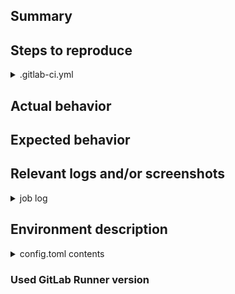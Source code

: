 ## Summary

<!--
Summarize the bug encountered concisely
-->

## Steps to reproduce

<!--
How one can reproduce the issue, such as the job definition, git repository structure.
-->

<!--
Please add the definition of the job from `.gitlab-ci.yml` that is failing
inside of the code blocks (```) below.
-->
<details>
<summary> .gitlab-ci.yml </summary>

```yml
Add the job defection that is failing here
```
</details>

## Actual behavior

<!--
What actually happens
-->

## Expected behavior

<!--
What you should see instead
-->

## Relevant logs and/or screenshots

<!--
Paste the job logs inside of the code blocks (```) below so it would be
easier to read.
-->

<details>
<summary> job log </summary>

```sh
Add the job log
```
</details>

## Environment description

<!--
Are you using shared Runners on GitLab.com? Or is it a custom installation?
Which executors are used? Please also provide the versions of related tools
like `docker info` if you are using the Docker executor.
-->

<!--
Please add the contents of `config.toml` inside of the code blocks (```)
below, remember to remove any secret tokens!
-->
<details>
<summary> config.toml contents </summary>

```toml
Add your configuration here
```
</details>

### Used GitLab Runner version

<!--
Please run and paste the output of `gitlab-runner --version`. If you are using
a Runner where you don't have access to, please paste at least the first lines
the from build log, like:

```
Running with gitlab-ci-multi-runner 1.4.2 (bcc1794)
Using Docker executor with image golang:1.8 ...
```
-->
